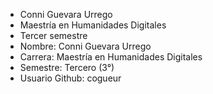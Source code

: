 - Conni Guevara Urrego
- Maestría en Humanidades Digitales
- Tercer semestre
- Nombre: Conni Guevara Urrego
- Carrera: Maestría en Humanidades Digitales
- Semestre: Tercero (3°) 
- Usuario Github: cogueur
